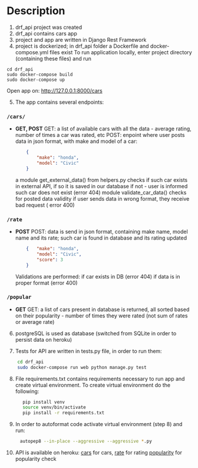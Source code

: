 # Description
1. drf_api project was created
2. drf_api contains cars app 
3. project and app are written in Django Rest Framework 
4. project is dockerized; in drf_api folder a Dockerfile and docker-compose.yml files exist
To run application locally, enter project directory (containing these files) and run

```
cd drf_api
sudo docker-compose build
sudo docker-compose up
```
Open app on: http://127.0.0.1:8000/cars

5. The app contains several endpoints:

### `/cars/`
* **GET, POST**
    GET:
    a list of available cars with all the data - average rating, number of times a car was rated, etc
    POST:
    enpoint where user posts data in json format, with make and model of a car:

    ```json
        {
            "make": "honda",
            "model": "Civic"
        }
    ```
    a module get_external_data() from helpers.py checks if such car exists in external API, if so it is saved in our database
    if not - user is informed such car does not exist (error 404)
    module validate_car_data() checks for posted data validity
    if user sends data in wrong format, they receive bad request ( error 400)

### `/rate`
* **POST**
    POST:
    data is send in json format, containing make name, model name and its rate; such car is found in database and its rating updated
    ```json
        {   "make": "honda",
            "model": "Civic",
            "score": 3
        }
    ```
    Validations are performed: 
    if car exists in DB (error 404)
    if data is in proper format (error 400)
### `/popular`
* **GET**
    GET:
    a list of cars present in database is returned, all sorted based on their popularity - number of times they were rated (not sum of rates or average rate)

6. postgreSQL is used as database (switched from SQLite in order to persist data on heroku)

7. Tests for API are written in tests.py file, in order to run them:
```bash
    cd drf_api
    sudo docker-compose run web python manage.py test 
```
8. File requirements.txt contains requirements necessary to run app and create virtual environment.
    To create virtual environment do the following:

```bash
      pip install venv
      source venv/bin/activate
      pip install -r requirements.txt
```
9.  In order to autoformat code activate virtual environment (step 8) and run:
```bash
     autopep8 --in-place --aggressive --aggressive *.py
```

10. API is available on heroku: [cars](https://drf-cars-api.herokuapp.com/cars/) for cars, 
     [rate](https://drf-cars-api.herokuapp.com/rate/) for rating
      [popularity](https://drf-cars-api.herokuapp.com/popular/) for popularity check



